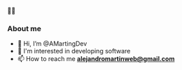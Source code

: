 👨‍💻<h3>About me</h3>
- 👋 Hi, I’m @AMartingDev
- 👀 I'm interested in developing software
- 📫 How to reach me <strong>alejandromartinweb@gmail.com</strong>

<!---
AMartingDev/AMartingDev is a ✨ special ✨ repository because its `README.md` (this file) appears on your GitHub profile.
You can click the Preview link to take a look at your changes.
--->
